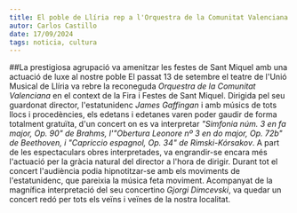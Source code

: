 ```yaml
---
title: El poble de Llíria rep a l'Orquestra de la Comunitat Valenciana amb un magnífic concert
autor: Carlos Castillo
date: 17/09/2024
tags: noticia, cultura
---
```


##La prestigiosa agrupació va amenitzar les festes de Sant Miquel amb una actuació de luxe al nostre poble
El passat 13 de setembre el teatre de l'Unió Musical de Llíria va rebre la reconeguda *Orquestra de la Comunitat Valenciana* en el context de la Fira i Festes de Sant Miquel. Dirigida pel seu guardonat director, l'estatunidenc *James Gaffingan* i amb músics de tots llocs i procedències, els edetans i edetanes varen poder gaudir de forma totalment gratuïta, d'un concert on es va interpretar *"Simfonia núm. 3 en fa major, Op. 90" de Brahms, l'"Obertura Leonore nº 3 en do major, Op. 72b" de Beethoven, i "Capriccio espagnol, Op. 34" de Rimski-Kórsakov*.
A part de les espectaculars obres interpretades, va engrandir-se encara més l'actuació per la gràcia natural del director a l'hora de dirigir. Durant tot el concert l'audiència podia hipnotitzar-se amb els moviments de l'estatunidenc, que pareixia la música feta moviment. Acompanyat de la magnífica interpretació del seu concertino *Gjorgi Dimcevski*, va quedar un concert redó per tots els veïns i veïnes de la nostra localitat.

